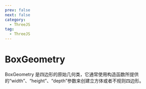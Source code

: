 ```yaml
---
prev: false
next: false
category:
  - ThreeJS
tag:
  - ThreeJS
---
```


# BoxGeometry

BoxGeometry 是四边形的原始几何类，它通常使用构造函数所提供的“width”、“height”、“depth”参数来创建立方体或者不规则四边形。

<!-- more -->
